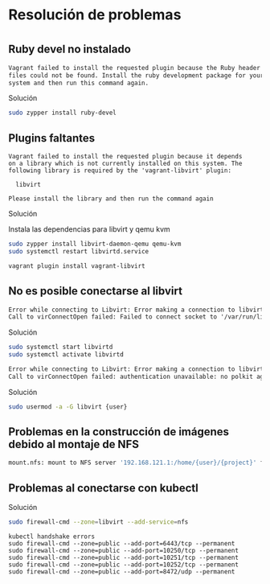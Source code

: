 # Resolución de problemas

#

## Ruby devel no instalado

```txt
Vagrant failed to install the requested plugin because the Ruby header
files could not be found. Install the ruby development package for your
system and then run this command again.
```

Solución

```bash
sudo zypper install ruby-devel
```

## Plugins faltantes

```
Vagrant failed to install the requested plugin because it depends
on a library which is not currently installed on this system. The
following library is required by the 'vagrant-libvirt' plugin:

  libvirt

Please install the library and then run the command again
```

Solución

Instala las dependencias para libvirt y qemu kvm

```bash
sudo zypper install libvirt-daemon-qemu qemu-kvm
sudo systemctl restart libvirtd.service

vagrant plugin install vagrant-libvirt
```

## No es posible conectarse al libvirt

```txt
Error while connecting to Libvirt: Error making a connection to libvirt URI qemu:///system:
Call to virConnectOpen failed: Failed to connect socket to '/var/run/libvirt/virtqemud-sock': No such file or directory
```

Solución

```bash
sudo systemctl start libvirtd
sudo systemctl activate libvirtd
```

```bash
Error while connecting to Libvirt: Error making a connection to libvirt URI qemu:///system:
Call to virConnectOpen failed: authentication unavailable: no polkit agent available to authenticate action 'org.libvirt.unix.manage'
```

Solución

```bash
sudo usermod -a -G libvirt {user}
```

## Problemas en la construcción de imágenes debido al montaje de NFS

```bash
mount.nfs: mount to NFS server '192.168.121.1:/home/{user}/{project}' failed: RPC Error: Unable to receive
```

## Problemas al conectarse con kubectl

Solución

```bash
sudo firewall-cmd --zone=libvirt --add-service=nfs
```

```text
kubectl handshake errors
sudo firewall-cmd --zone=public --add-port=6443/tcp --permanent
sudo firewall-cmd --zone=public --add-port=10250/tcp --permanent
sudo firewall-cmd --zone=public --add-port=10251/tcp --permanent
sudo firewall-cmd --zone=public --add-port=10252/tcp --permanent
sudo firewall-cmd --zone=public --add-port=8472/udp --permanent
```
